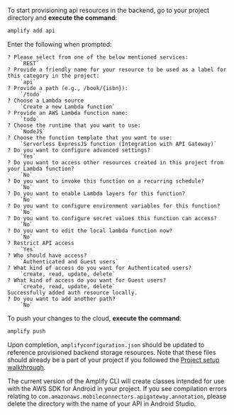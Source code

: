 To start provisioning api resources in the backend, go to your project directory and **execute the command**:

```bash
amplify add api
```

Enter the following when prompted:
```console
? Please select from one of the below mentioned services: 
    `REST`
? Provide a friendly name for your resource to be used as a label for this category in the project: 
    `api`
? Provide a path (e.g., /book/{isbn}): 
    `/todo`
? Choose a Lambda source 
    `Create a new Lambda function`
? Provide an AWS Lambda function name: 
    `todo`
? Choose the runtime that you want to use: 
    `NodeJS`
? Choose the function template that you want to use: 
    `Serverless ExpressJS function (Integration with API Gateway)`
? Do you want to configure advanced settings? 
    `Yes`
? Do you want to access other resources created in this project from your Lambda function? 
    `No`
? Do you want to invoke this function on a recurring schedule? 
    `No`
? Do you want to enable Lambda layers for this function? 
    `No`
? Do you want to configure environment variables for this function? 
    `No`
? Do you want to configure secret values this function can access? 
    `No`
? Do you want to edit the local lambda function now?
    `No`
? Restrict API access 
    `Yes`
? Who should have access? 
    `Authenticated and Guest users`
? What kind of access do you want for Authenticated users? 
    `create, read, update, delete`
? What kind of access do you want for Guest users? 
    `create, read, update, delete`
Successfully added auth resource locally.
? Do you want to add another path? 
    `No`
```

To push your changes to the cloud, **execute the command**:

```bash
amplify push
```

Upon completion, `amplifyconfiguration.json` should be updated to reference provisioned backend storage resources.  Note that these files should already be a part of your project if you followed the [Project setup walkthrough](~/lib/project-setup/create-application.md).

<amplify-callout warning>

The current version of the Amplify CLI will create classes intended for use with the AWS SDK for Android in your project. If you see compilation errors relating to `com.amazonaws.mobileconnectors.apigateway.annotation`, please delete the directory with the name of your API in Android Studio.

</amplify-callout>
